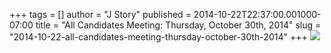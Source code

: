 +++
tags = []
author = "J Story"
published = 2014-10-22T22:37:00.001000-07:00
title = "All Candidates Meeting:  Thursday, October 30th, 2014"
slug = "2014-10-22-all-candidates-meeting-thursday-october-30th-2014"
+++
[![](/img/blog/thumbnails/2014-10-22-all-candidates-meeting-thursday-october-30th-2014-All%2Bcandidates%2Bmeeting%2Bposter%2BOct%2B30%2B2014.jpg)](/img/blog/2014-10-22-all-candidates-meeting-thursday-october-30th-2014-All%2Bcandidates%2Bmeeting%2Bposter%2BOct%2B30%2B2014.jpg)
